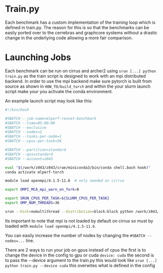 # Train.py

 Each benchmark has a custom implementation of the training loop which is defined in train.py. The reason for this is so that the benchmarks can be easily ported over to the cerrebras and graphcore systems without a drastic change in the underlying code allowing a more fair comparison.

 # Launching Jobs

 Each benchmark can be run on cirrus and archer2 using `srun [...] python train.py` as the train script is designed to work with an mpi distributed backend. In order to use the mpi backend make sure pytorch is built from source as shown in `HOW_TO/build_torch` and within the your slurm launch script make your you activate the conda environment.

An example launch script may look like this:

```bash 
#!/bin/bash

#SBATCH --job-name=mlperf-resnet-benchmark
#SBATCH --time=05:00:00
#SBATCH --exclusive
#SBATCH --nodes=1
#SBATCH --tasks-per-node=1
#SBATCH --cpus-per-task=36

#SBATCH --partition=standard
#SBATCH --qos=standard
#SBATCH --account=z043

eval "$(/work/z043/z043/crae/miniconda3/bin/conda shell.bash hook)"
conda activate mlperf-torch

module load openmpi/4.1.5-11.6  # only needed on cirrus

export OMPI_MCA_mpi_warn_on_fork=0

export SRUN_CPUS_PER_TASK=${SLURM_CPUS_PER_TASK}
export OMP_NUM_THREADS=36

srun --hint=nomultithread --distribution=block:block python /work/z043/z043/crae/chris-ml-intern/ML/ResNet50/Torch/train.py
```

Its important to note that mpi is not loaded by default on cirrus so must by loaded with `module load openmpi/4.1.5-11.6`.

You can easily increase the number of nodes by changing the  `#SBATCH --nodes=...` line.

There are 2 ways to run your job on gpus instead of cpus the first is to change the device in the config to gpu or cuda `device: cuda` the second is to pass the --device argument to the train.py this would look like `srun [...] python train.py --device cuda` this overwites what is defined in the config

